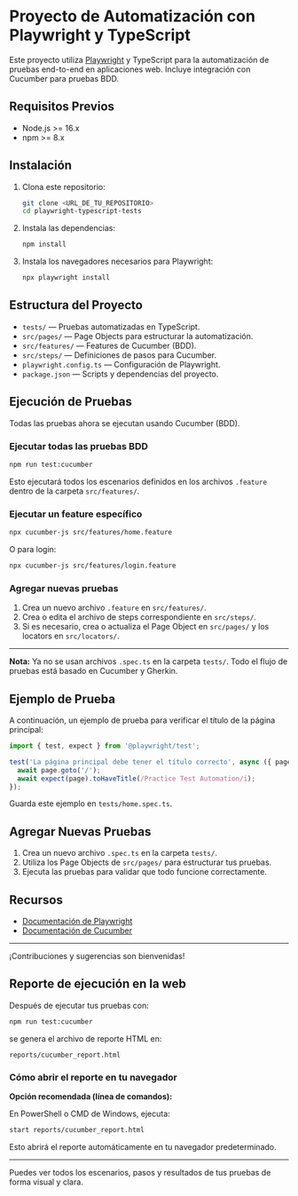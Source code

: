 # Proyecto de Automatización con Playwright y TypeScript

Este proyecto utiliza [Playwright](https://playwright.dev/) y TypeScript para la automatización de pruebas end-to-end en aplicaciones web. Incluye integración con Cucumber para pruebas BDD.

## Requisitos Previos
- Node.js >= 16.x
- npm >= 8.x

## Instalación

1. Clona este repositorio:
   ```bash
   git clone <URL_DE_TU_REPOSITORIO>
   cd playwright-typescript-tests
   ```
2. Instala las dependencias:
   ```bash
   npm install
   ```
3. Instala los navegadores necesarios para Playwright:
   ```bash
   npx playwright install
   ```

## Estructura del Proyecto

- `tests/` — Pruebas automatizadas en TypeScript.
- `src/pages/` — Page Objects para estructurar la automatización.
- `src/features/` — Features de Cucumber (BDD).
- `src/steps/` — Definiciones de pasos para Cucumber.
- `playwright.config.ts` — Configuración de Playwright.
- `package.json` — Scripts y dependencias del proyecto.

## Ejecución de Pruebas

Todas las pruebas ahora se ejecutan usando Cucumber (BDD).

### Ejecutar todas las pruebas BDD

```bash
npm run test:cucumber
```

Esto ejecutará todos los escenarios definidos en los archivos `.feature` dentro de la carpeta `src/features/`.

### Ejecutar un feature específico

```bash
npx cucumber-js src/features/home.feature
```

O para login:

```bash
npx cucumber-js src/features/login.feature
```

### Agregar nuevas pruebas
1. Crea un nuevo archivo `.feature` en `src/features/`.
2. Crea o edita el archivo de steps correspondiente en `src/steps/`.
3. Si es necesario, crea o actualiza el Page Object en `src/pages/` y los locators en `src/locators/`.

---

**Nota:** Ya no se usan archivos `.spec.ts` en la carpeta `tests/`. Todo el flujo de pruebas está basado en Cucumber y Gherkin.

## Ejemplo de Prueba

A continuación, un ejemplo de prueba para verificar el título de la página principal:

```typescript
import { test, expect } from '@playwright/test';

test('La página principal debe tener el título correcto', async ({ page }) => {
  await page.goto('/');
  await expect(page).toHaveTitle(/Practice Test Automation/i);
});
```

Guarda este ejemplo en `tests/home.spec.ts`.

## Agregar Nuevas Pruebas
1. Crea un nuevo archivo `.spec.ts` en la carpeta `tests/`.
2. Utiliza los Page Objects de `src/pages/` para estructurar tus pruebas.
3. Ejecuta las pruebas para validar que todo funcione correctamente.

## Recursos
- [Documentación de Playwright](https://playwright.dev/docs/intro)
- [Documentación de Cucumber](https://cucumber.io/docs/guides/10-minute-tutorial/)

---

¡Contribuciones y sugerencias son bienvenidas! 

## Reporte de ejecución en la web

Después de ejecutar tus pruebas con:
```bash
npm run test:cucumber
```
se genera el archivo de reporte HTML en:
```
reports/cucumber_report.html
```

### Cómo abrir el reporte en tu navegador

**Opción recomendada (línea de comandos):**

En PowerShell o CMD de Windows, ejecuta:
```bash
start reports/cucumber_report.html
```
Esto abrirá el reporte automáticamente en tu navegador predeterminado.

---

Puedes ver todos los escenarios, pasos y resultados de tus pruebas de forma visual y clara. 
